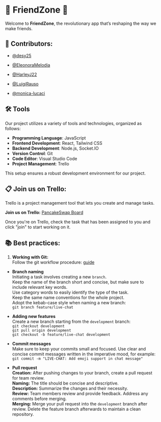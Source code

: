 # 🤝 FriendZone 🤝

Welcome to **FriendZone**, the revolutionary app that’s reshaping the way we make friends.

## 👥 Contributors:

- [@desy25](https://github.com/desy25)

- [@EleonoraMelodia](https://github.com/EleonoraMelodia)

- [@HarleyJ22](https://github.com/HarleyJ22)

- [@LuigiRauso](https://github.com/LuigiRauso)

- [@monica-lucaci](https://github.com/monica-lucaci)

## 🛠️ Tools

Our project utilizes a variety of tools and technologies, organized as follows:

- **Programming Language**: JavaScript
- **Frontend Development**: React, Tailwind CSS
- **Backend Development**: Node.js, Socket.IO
- **Version Control**: Git
- **Code Editor**: Visual Studio Code
- **Project Management**: Trello

This setup ensures a robust development environment for our project.
## 📋 Join us on Trello:

Trello is a project management tool that lets you create and manage tasks.

**Join us on Trello:** [PancakeSwap Board](https://trello.com/b/qnmEXJ5Q/friendzone)

Once you're on Trello, check the task that has been assigned to you and click "join" to start working on it.

## 📚 Best practices:

1. **Working with Git:**  
   Follow the git workflow procedure: [guide](https://www.atlassian.com/it/git/tutorials/comparing-workflows/gitflow-workflow)

- **Branch naming**  
  Initiating a task involves creating a new `branch`.  
  Keep the name of the branch short and concise, but make sure to include relevant key words.  
  Use category words to easily identify the type of the task.  
  Keep the same name conventions for the whole project.  
  Adopt the kebab-case style when naming a new branch:  
  `git branch feature/live-chat`

- **Adding new features**  
  Create a new branch starting from the `development` branch:  
  `git checkout development`  
  `git pull origin development`  
  `git checkout -b feature/live-chat development`

- **Commit messages**  
  Make sure to keep your commits small and focused. Use clear and concise commit messages written in the imperative mood, for example:  
  `git commit -m "LIVE-CHAT: Add emoji support in chat message"`

- **Pull request**  
  **Creation:** After pushing changes to your branch, create a pull request for team review.  
  **Naming:** The title should be concise and descriptive.  
  **Description:** Summarize the changes and their necessity.  
  **Review:** Team members review and provide feedback. Address any comments before merging.  
  **Merging:** Merge your pull request into the `development` branch after review. Delete the feature branch afterwards to maintain a clean repository.

